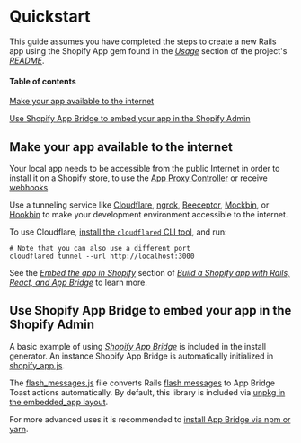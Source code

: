 # Quickstart

This guide assumes you have completed the steps to create a new Rails app using the Shopify App gem found in the [*Usage*](/README.md#usage) section of the project's [*README*](/README.md).

#### Table of contents

[Make your app available to the internet](#make-your-app-available-to-the-internet)

[Use Shopify App Bridge to embed your app in the Shopify Admin](#use-shopify-app-bridge-to-embed-your-app-in-the-shopify-admin)

## Make your app available to the internet

Your local app needs to be accessible from the public Internet in order to install it on a Shopify store, to use the [App Proxy Controller](/lib/generators/shopify_app/app_proxy_controller/templates/app_proxy_controller.rb) or receive [webhooks](/docs/shopify_app/webhooks.md).

Use a tunneling service like [Cloudflare](https://developers.cloudflare.com/cloudflare-one/connections/connect-apps/run-tunnel/trycloudflare/), [ngrok](https://ngrok.com/), [Beeceptor](https://beeceptor.com/), [Mockbin](http://mockbin.org/), or [Hookbin](https://hookbin.com/) to make your development environment accessible to the internet.

To use Cloudflare, [install the `cloudflared` CLI tool](https://developers.cloudflare.com/cloudflare-one/connections/connect-apps/install-and-setup/installation/), and run:

```shell
# Note that you can also use a different port
cloudflared tunnel --url http://localhost:3000
```

See the [*Embed the app in Shopify*](https://shopify.dev/tutorials/build-rails-react-app-that-uses-app-bridge-authentication#embed-the-app-in-shopify) section of [*Build a Shopify app with Rails, React, and App Bridge*](https://shopify.dev/tutorials/build-rails-react-app-that-uses-app-bridge-authentication) to learn more.

## Use Shopify App Bridge to embed your app in the Shopify Admin

A basic example of using [*Shopify App Bridge*](https://shopify.dev/tools/app-bridge) is included in the install generator. An instance Shopify App Bridge is automatically initialized in [shopify_app.js](https://github.com/Shopify/shopify_app/blob/master/lib/generators/shopify_app/install/templates/shopify_app.js). 

The [flash_messages.js](https://github.com/Shopify/shopify_app/blob/master/lib/generators/shopify_app/install/templates/flash_messages.js) file converts Rails [flash messages](https://api.rubyonrails.org/classes/ActionDispatch/Flash.html) to App Bridge Toast actions automatically. By default, this library is included via [unpkg in the embedded_app layout](https://github.com/Shopify/shopify_app/blob/master/lib/generators/shopify_app/install/templates/embedded_app.html.erb#L27). 

For more advanced uses it is recommended to [install App Bridge via npm or yarn](https://help.shopify.com/en/api/embedded-apps/app-bridge/getting-started#set-up-shopify-app-bridge-in-your-app).
